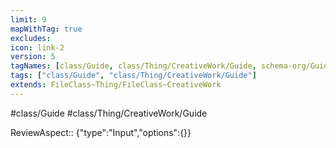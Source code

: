 ```yaml
---
limit: 9
mapWithTag: true
excludes:
icon: link-2
version: 5
tagNames: [class/Guide, class/Thing/CreativeWork/Guide, schema-org/Guide]
tags: ["class/Guide", "class/Thing/CreativeWork/Guide"]
extends: FileClass~Thing/FileClass~CreativeWork
---
```


#class/Guide
#class/Thing/CreativeWork/Guide

ReviewAspect:: {"type":"Input","options":{}}

